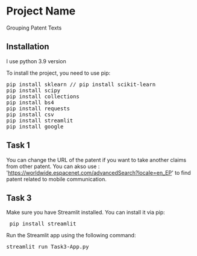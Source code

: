 # Project Name

Grouping Patent Texts

## Installation

I use python 3.9 version

To install the project, you need to use pip:
  <pre>
pip install sklearn // pip install scikit-learn
pip install scipy
pip install collections
pip install bs4
pip install requests
pip install csv
pip install streamlit
pip install google
</pre> 
  

## Task 1

You can change the URL of the patent if you want to take another claims from other patent.
You can akso use : 'https://worldwide.espacenet.com/advancedSearch?locale=en_EP' to find patent related to mobile communication.  

## Task 3

Make sure you have Streamlit installed. You can install it via pip:
<pre> pip install streamlit </pre>
Run the Streamlit app using the following command:
<pre>streamlit run Task3-App.py</pre>






